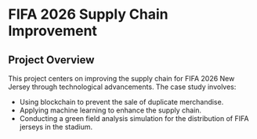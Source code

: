 # FIFA 2026 Supply Chain Improvement

## Project Overview
This project centers on improving the supply chain for FIFA 2026 New Jersey through technological advancements. The case study involves:
- Using blockchain to prevent the sale of duplicate merchandise.
- Applying machine learning to enhance the supply chain.
- Conducting a green field analysis simulation for the distribution of FIFA jerseys in the stadium.
